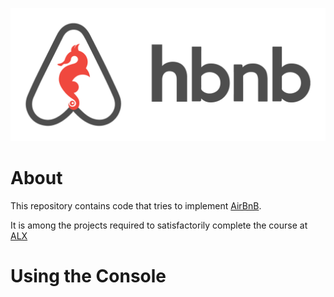 ![img](/hbnb.png)

# About

This repository contains code that tries to implement [AirBnB](https://www.airbnb.com/).

It is among the projects required to satisfactorily complete the course at [ALX](https://www.alxafrica.com/)

# Using the Console